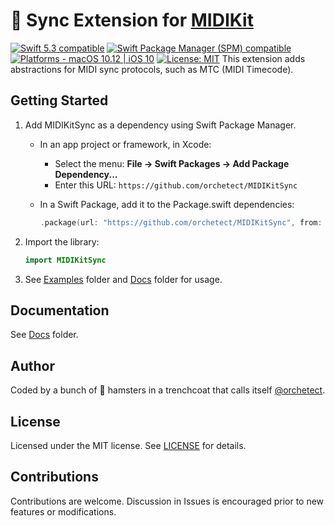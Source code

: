 # 🔌 Sync Extension for [MIDIKit](https://github.com/orchetect/MIDIKit)

<p>
<a href="https://developer.apple.com/swift">
<img src="https://img.shields.io/badge/Swift-5.3-blue.svg?style=flat"
     alt="Swift 5.3 compatible" /></a>
<a href="#installation">
<img src="https://img.shields.io/badge/SPM-5.3-blue.svg?style=flat"
     alt="Swift Package Manager (SPM) compatible" /></a>
<a href="https://developer.apple.com/swift">
<img src="https://img.shields.io/badge/platforms-macOS%2010.12%20|%20iOS%2010%20-%23989898.svg?style=flat"
     alt="Platforms - macOS 10.12 | iOS 10" /></a>
<a href="https://github.com/orchetect/MIDIKitSync/blob/main/LICENSE">
<img src="http://img.shields.io/badge/license-MIT-green.svg?style=flat"
     alt="License: MIT" /></a>
This extension adds abstractions for MIDI sync protocols, such as MTC (MIDI Timecode).

## Getting Started

1. Add MIDIKitSync as a dependency using Swift Package Manager.

   - In an app project or framework, in Xcode:

     - Select the menu: **File → Swift Packages → Add Package Dependency...**
     - Enter this URL: `https://github.com/orchetect/MIDIKitSync`

   - In a Swift Package, add it to the Package.swift dependencies:

     ```swift
     .package(url: "https://github.com/orchetect/MIDIKitSync", from: "0.1.0")
     ```

1. Import the library:

   ```swift
   import MIDIKitSync
   ```

3. See [Examples](https://github.com/orchetect/MIDIKitSync/blob/master/Examples/) folder and [Docs](https://github.com/orchetect/MIDIKitSync/blob/master/Docs/) folder for usage.

## Documentation

See [Docs](https://github.com/orchetect/MIDIKitSync/blob/master/Docs/) folder.

## Author

Coded by a bunch of 🐹 hamsters in a trenchcoat that calls itself [@orchetect](https://github.com/orchetect).

## License

Licensed under the MIT license. See [LICENSE](https://github.com/orchetect/MIDIKitSync/blob/master/LICENSE) for details.

## Contributions

Contributions are welcome. Discussion in Issues is encouraged prior to new features or modifications.